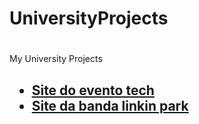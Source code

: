 # UniversityProjects <h1>

My University Projects <h2>

* [Site do evento tech](https://trickb0y.github.io/UniversityProjects/LandingPages/Evento-de-Tecnologia/)
* [Site da banda linkin park](https://trickb0y.github.io/UniversityProjects/PaginaDeBanda/)

